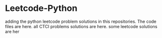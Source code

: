 # Leetcode-Python
adding the python leetcode problem solutions in this repositories. 
The code files are here.
all CTCI problems solutions are here.
some leetcode solutions are her









































































































































































































































































































































































































































































































































































































































































